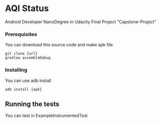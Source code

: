 # AQI Status

Android Developer NanoDegree in Udacity Final Project "Capstone-Project"


### Prerequisites

You can download this source code and make apk file.

```
git clone {url}
gradlew assembleDebug
```

### Installing

You can use adb install 

```
adb install {apk}
```

## Running the tests

You can test in ExampleInstrumentedTest

